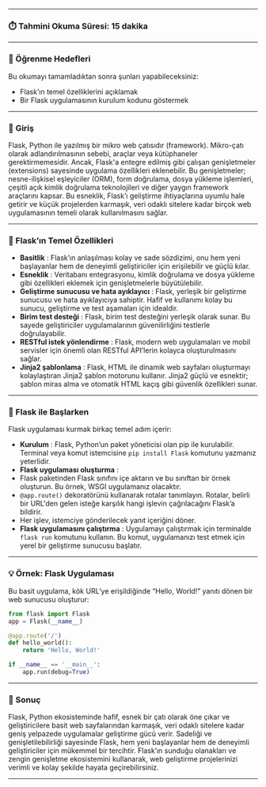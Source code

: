 
---

### ⏱️ Tahmini Okuma Süresi: 15 dakika

---

### 🎯 Öğrenme Hedefleri

Bu okumayı tamamladıktan sonra şunları yapabileceksiniz:

* Flask’ın temel özelliklerini açıklamak
* Bir Flask uygulamasının kurulum kodunu göstermek

---

### 📘 Giriş

Flask, Python ile yazılmış bir mikro web çatısıdır (framework). Mikro-çatı olarak adlandırılmasının sebebi, araçlar veya kütüphaneler gerektirmemesidir. Ancak, Flask'a entegre edilmiş gibi çalışan genişletmeler (extensions) sayesinde uygulama özellikleri eklenebilir. Bu genişletmeler; nesne-ilişkisel eşleyiciler (ORM), form doğrulama, dosya yükleme işlemleri, çeşitli açık kimlik doğrulama teknolojileri ve diğer yaygın framework araçlarını kapsar. Bu esneklik, Flask’ı geliştirme ihtiyaçlarına uyumlu hale getirir ve küçük projelerden karmaşık, veri odaklı sitelere kadar birçok web uygulamasının temeli olarak kullanılmasını sağlar.

---

### 🌟 Flask’ın Temel Özellikleri

* **Basitlik** : Flask’ın anlaşılması kolay ve sade sözdizimi, onu hem yeni başlayanlar hem de deneyimli geliştiriciler için erişilebilir ve güçlü kılar.
* **Esneklik** : Veritabanı entegrasyonu, kimlik doğrulama ve dosya yükleme gibi özellikleri eklemek için genişletmelerle büyütülebilir.
* **Geliştirme sunucusu ve hata ayıklayıcı** : Flask, yerleşik bir geliştirme sunucusu ve hata ayıklayıcıya sahiptir. Hafif ve kullanımı kolay bu sunucu, geliştirme ve test aşamaları için idealdir.
* **Birim test desteği** : Flask, birim test desteğini yerleşik olarak sunar. Bu sayede geliştiriciler uygulamalarının güvenilirliğini testlerle doğrulayabilir.
* **RESTful istek yönlendirme** : Flask, modern web uygulamaları ve mobil servisler için önemli olan RESTful API’lerin kolayca oluşturulmasını sağlar.
* **Jinja2 şablonlama** : Flask, HTML ile dinamik web sayfaları oluşturmayı kolaylaştıran Jinja2 şablon motorunu kullanır. Jinja2 güçlü ve esnektir; şablon miras alma ve otomatik HTML kaçış gibi güvenlik özellikleri sunar.

---

### 🚀 Flask ile Başlarken

Flask uygulaması kurmak birkaç temel adım içerir:

* **Kurulum** : Flask, Python’un paket yöneticisi olan pip ile kurulabilir. Terminal veya komut istemcisine `pip install Flask` komutunu yazmanız yeterlidir.
* **Flask uygulaması oluşturma** :
* Flask paketinden Flask sınıfını içe aktarın ve bu sınıftan bir örnek oluşturun. Bu örnek, WSGI uygulamanız olacaktır.
* `@app.route()` dekoratörünü kullanarak rotalar tanımlayın. Rotalar, belirli bir URL'den gelen isteğe karşılık hangi işlevin çağrılacağını Flask’a bildirir.
* Her işlev, istemciye gönderilecek yanıt içeriğini döner.
* **Flask uygulamasını çalıştırma** : Uygulamayı çalıştırmak için terminalde `flask run` komutunu kullanın. Bu komut, uygulamanızı test etmek için yerel bir geliştirme sunucusu başlatır.

---

### 💡 Örnek: Flask Uygulaması

Bu basit uygulama, kök URL’ye erişildiğinde “Hello, World!” yanıtı dönen bir web sunucusu oluşturur:

```python
from flask import Flask
app = Flask(__name__)

@app.route('/')
def hello_world():
    return 'Hello, World!'

if __name__ == '__main__':
    app.run(debug=True)
```

---

### 🧾 Sonuç

Flask, Python ekosisteminde hafif, esnek bir çatı olarak öne çıkar ve geliştiricilere basit web sayfalarından karmaşık, veri odaklı sitelere kadar geniş yelpazede uygulamalar geliştirme gücü verir. Sadeliği ve genişletilebilirliği sayesinde Flask, hem yeni başlayanlar hem de deneyimli geliştiriciler için mükemmel bir tercihtir. Flask’ın sunduğu olanakları ve zengin genişletme ekosistemini kullanarak, web geliştirme projelerinizi verimli ve kolay şekilde hayata geçirebilirsiniz.

---
